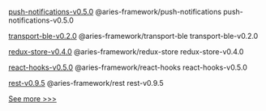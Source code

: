 
[push-notifications-v0.5.0](https://github.com/hyperledger/aries-framework-javascript-ext/releases/tag/push-notifications-v0.5.0) @aries-framework/push-notifications push-notifications-v0.5.0

[transport-ble-v0.2.0](https://github.com/hyperledger/aries-framework-javascript-ext/releases/tag/transport-ble-v0.2.0) @aries-framework/transport-ble transport-ble-v0.2.0

[redux-store-v0.4.0](https://github.com/hyperledger/aries-framework-javascript-ext/releases/tag/redux-store-v0.4.0) @aries-framework/redux-store redux-store-v0.4.0

[react-hooks-v0.5.0](https://github.com/hyperledger/aries-framework-javascript-ext/releases/tag/react-hooks-v0.5.0) @aries-framework/react-hooks react-hooks-v0.5.0

[rest-v0.9.5](https://github.com/hyperledger/aries-framework-javascript-ext/releases/tag/rest-v0.9.5) @aries-framework/rest rest-v0.9.5


[See more >>>](https://start-here.hyperledger.org/releases)
